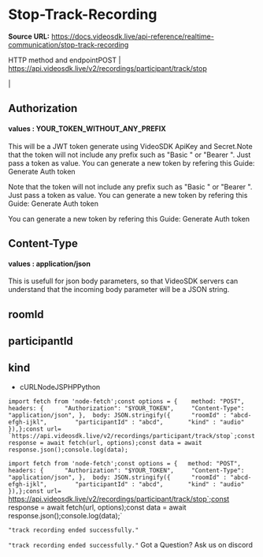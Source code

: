 # Stop-Track-Recording

**Source URL:** https://docs.videosdk.live/api-reference/realtime-communication/stop-track-recording

HTTP method and endpointPOST | https://api.videosdk.live/v2/recordings/participant/track/stop

|

## Authorization

#### values  :    YOUR_TOKEN_WITHOUT_ANY_PREFIX

This will be a JWT token generate using VideoSDK ApiKey and Secret.Note that the token will not include any prefix such as "Basic " or "Bearer ". Just pass a token as value. You can generate a new token by refering this Guide: Generate Auth token

Note that the token will not include any prefix such as "Basic " or "Bearer ". Just pass a token as value. You can generate a new token by refering this Guide: Generate Auth token

You can generate a new token by refering this Guide: Generate Auth token

## Content-Type

#### values  :    application/json

This is usefull for json body parameters, so that VideoSDK servers can understand that the incoming body parameter will be a JSON string.

## roomId

## participantId

## kind

- cURLNodeJSPHPPython

```
import fetch from 'node-fetch';const options = {	method: "POST",	headers: {		"Authorization": "$YOUR_TOKEN",		"Content-Type": "application/json",	},	body: JSON.stringify({		"roomId" : "abcd-efgh-ijkl",		"participantId" : "abcd",		"kind" : "audio"	}),};const url= `https://api.videosdk.live/v2/recordings/participant/track/stop`;const response = await fetch(url, options);const data = await response.json();console.log(data);
```

`import fetch from 'node-fetch';const options = {	method: "POST",	headers: {		"Authorization": "$YOUR_TOKEN",		"Content-Type": "application/json",	},	body: JSON.stringify({		"roomId" : "abcd-efgh-ijkl",		"participantId" : "abcd",		"kind" : "audio"	}),};const url= `https://api.videosdk.live/v2/recordings/participant/track/stop`;const response = await fetch(url, options);const data = await response.json();console.log(data);`
```
"track recording ended successfully."
```

`"track recording ended successfully."`
Got a Question? Ask us on discord
